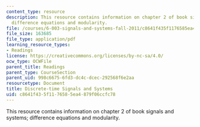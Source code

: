 ```yaml
---
content_type: resource
description: This resource contains information on chapter 2 of book signals and systems;
  difference equations and modularity.
file: /courses/6-003-signals-and-systems-fall-2011/c8641f435f1176585ea4879f06ccfc78_MIT6_003F11_chap2.pdf
file_size: 163685
file_type: application/pdf
learning_resource_types:
- Readings
license: https://creativecommons.org/licenses/by-nc-sa/4.0/
ocw_type: OCWFile
parent_title: Readings
parent_type: CourseSection
parent_uid: 998c6675-6fd3-dc4c-dcec-292568f6e2aa
resourcetype: Document
title: Discrete-time Signals and Systems
uid: c8641f43-5f11-7658-5ea4-879f06ccfc78
---
```

This resource contains information on chapter 2 of book signals and systems; difference equations and modularity.